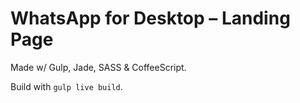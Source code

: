 # WhatsApp for Desktop – Landing Page

Made w/ Gulp, Jade, SASS & CoffeeScript.

Build with `gulp live build`.
